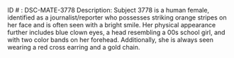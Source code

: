 ID # : DSC-MATE-3778
Description: Subject 3778 is a human female, identified as a journalist/reporter who possesses striking orange stripes on her face and is often seen with a bright smile. Her physical appearance further includes blue clown eyes, a head resembling a 00s school girl, and with two color bands on her forehead. Additionally, she is always seen wearing a red cross earring and a gold chain. 